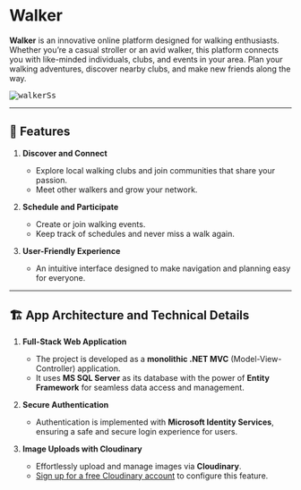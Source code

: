 # Walker  

**Walker** is an innovative online platform designed for walking enthusiasts. Whether you’re a casual stroller or an avid walker, this platform connects you with like-minded individuals, clubs, and events in your area. Plan your walking adventures, discover nearby clubs, and make new friends along the way.  

<kbd>![walkerSs](https://github.com/user-attachments/assets/302e860d-332f-41c7-bb3e-32d1e855c135)</kbd>  

---


## 🚀 Features  
1. **Discover and Connect**  
   - Explore local walking clubs and join communities that share your passion.  
   - Meet other walkers and grow your network.  

2. **Schedule and Participate**  
   - Create or join walking events.  
   - Keep track of schedules and never miss a walk again.  

3. **User-Friendly Experience**  
   - An intuitive interface designed to make navigation and planning easy for everyone.  

---

## 🏗️ App Architecture and Technical Details  

1. **Full-Stack Web Application**  
   - The project is developed as a **monolithic .NET MVC** (Model-View-Controller) application.  
   - It uses **MS SQL Server** as its database with the power of **Entity Framework** for seamless data access and management.  

2. **Secure Authentication**  
   - Authentication is implemented with **Microsoft Identity Services**, ensuring a safe and secure login experience for users.  

3. **Image Uploads with Cloudinary**  
   - Effortlessly upload and manage images via **Cloudinary**.  
   - [Sign up for a free Cloudinary account](https://cloudinary.com/users/register/free) to configure this feature.  





